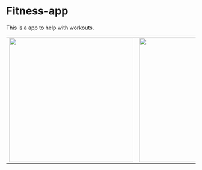 # Fitness-app
This is a app to help with workouts.

<p>
<table>
  <tr>
    <td> <img src="https://user-images.githubusercontent.com/91608355/225247459-8f0b9bdc-4fd1-44e9-8c08-37e6ecafc48a.jpg" widhth="330" height="330">
    <td> <img src="https://user-images.githubusercontent.com/91608355/225247556-d36689b0-0b9c-490e-a747-1a6c89881c71.jpg" widhth="330" height="330">
    <td><img src="https://user-images.githubusercontent.com/91608355/225247671-e9835442-f144-4369-9d04-fea1dbc68b28.jpg" widhth="330" height="330">
    <td> <img src="https://user-images.githubusercontent.com/91608355/225247752-a059cb81-8d0e-4bc4-a87d-c7705f2d827e.jpg" widhth="330" height="330">
  </tr>
 </table>

